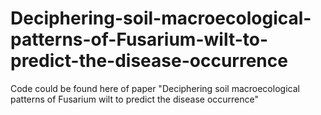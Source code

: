 # Deciphering-soil-macroecological-patterns-of-Fusarium-wilt-to-predict-the-disease-occurrence
Code could be found here of paper "Deciphering soil macroecological patterns of Fusarium wilt to predict the disease occurrence"
